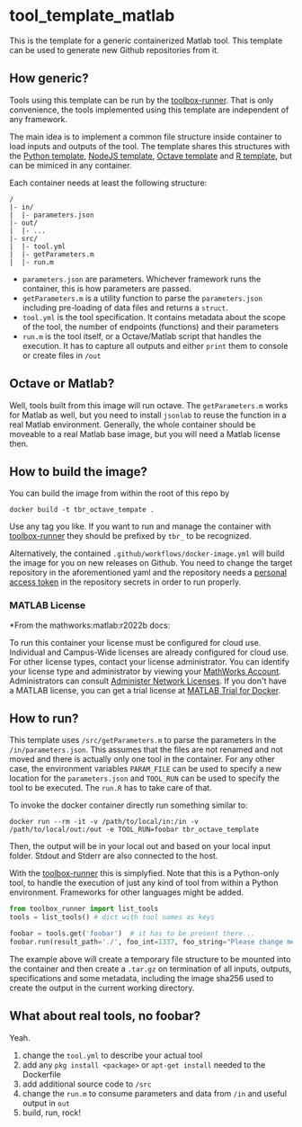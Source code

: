 # tool_template_matlab

This is the template for a generic containerized Matlab tool. This template can be used to generate new Github repositories from it.

## How generic?

Tools using this template can be run by the [toolbox-runner](https://github.com/hydrocode-de/tool-runner). 
That is only convenience, the tools implemented using this template are independent of any framework.

The main idea is to implement a common file structure inside container to load inputs and outputs of the 
tool. The template shares this structures with the [Python template](https://github.com/vforwater/tool_template_python), [NodeJS template](https://github.com/vforwater/tool_template_node), [Octave template](https://github.com/vforwater/tool_template_octave)
and [R template](https://github.com/vforwater/tool_template_r), but can be mimiced in any container.

Each container needs at least the following structure:

```
/
|- in/
|  |- parameters.json
|- out/
|  |- ...
|- src/
|  |- tool.yml
|  |- getParameters.m
|  |- run.m
```

* `parameters.json` are parameters. Whichever framework runs the container, this is how parameters are passed.
* `getParameters.m` is a utility function to parse the `parameters.json` including pre-loading of data files and returns a `struct`.
* `tool.yml` is the tool specification. It contains metadata about the scope of the tool, the number of endpoints (functions) and their parameters
* `run.m` is the tool itself, or a Octave/Matlab script that handles the execution. It has to capture all outputs and either `print` them to console or create files in `/out`

## Octave or Matlab?

Well, tools built from this image will run octave. The `getParameters.m` works for Matlab as well, but you need to install `jsonlab` to reuse the function in a real Matlab environment. Generally, the whole container should be moveable to a real Matlab base image, but you will need a Matlab license then.

## How to build the image?

You can build the image from within the root of this repo by
```
docker build -t tbr_octave_tempate .
```

Use any tag you like. If you want to run and manage the container with [toolbox-runner](https://github.com/hydrocode-de/tool-runner)
they should be prefixed by `tbr_` to be recognized. 

Alternatively, the contained `.github/workflows/docker-image.yml` will build the image for you 
on new releases on Github. You need to change the target repository in the aforementioned yaml and the repository needs a 
[personal access token](https://docs.github.com/en/authentication/keeping-your-account-and-data-secure/creating-a-personal-access-token)
in the repository secrets in order to run properly.

### MATLAB License

*From the mathworks:matlab:r2022b docs:

To run this container your license must be configured for cloud use. Individual and Campus-Wide licenses are already configured for cloud use. 
For other license types, contact your license administrator. You can identify your license type and administrator by viewing your [MathWorks Account](https://www.mathworks.com/login). 
Administrators can consult [Administer Network Licenses](https://mathworks.com/help/install/administer-network-licenses.html). If you don't have a MATLAB license, you can get a trial license at [MATLAB Trial for Docker](https://www.mathworks.com/campaigns/products/trials/targeted/dkr.html.html).



## How to run?

This template uses `/src/getParameters.m` to parse the parameters in the `/in/parameters.json`. This assumes that
the files are not renamed and not moved and there is actually only one tool in the container. For any other case, the environment variables
`PARAM_FILE` can be used to specify a new location for the `parameters.json` and `TOOL_RUN` can be used to specify the tool to be executed.
The `run.R` has to take care of that.

To invoke the docker container directly run something similar to:
```
docker run --rm -it -v /path/to/local/in:/in -v /path/to/local/out:/out -e TOOL_RUN=foobar tbr_octave_template
```

Then, the output will be in your local out and based on your local input folder. Stdout and Stderr are also connected to the host.

With the [toolbox-runner](https://github.com/hydrocode-de/tool-runner) this is simplyfied. Note that this is a Python-only tool, to handle
the execution of just any kind of tool from within a Python environment. Frameworks for other languages might be added.

```python
from toolbox_runner import list_tools
tools = list_tools() # dict with tool names as keys

foobar = tools.get('foobar')  # it has to be present there...
foobar.run(result_path='./', foo_int=1337, foo_string="Please change me")
```
The example above will create a temporary file structure to be mounted into the container and then create a `.tar.gz` on termination of all 
inputs, outputs, specifications and some metadata, including the image sha256 used to create the output in the current working directory.

## What about real tools, no foobar?

Yeah. 

1. change the `tool.yml` to describe your actual tool
2. add any `pkg install <package>` or `apt-get install` needed to the Dockerfile
3. add additional source code to `/src`
4. change the `run.m` to consume parameters and data from `/in` and useful output in `out`
5. build, run, rock!